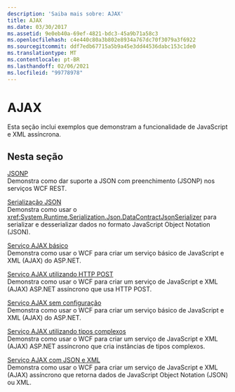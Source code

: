 ```yaml
---
description: 'Saiba mais sobre: AJAX'
title: AJAX
ms.date: 03/30/2017
ms.assetid: 9e0eb40a-69ef-4821-bdc3-45a9b71a58c3
ms.openlocfilehash: c4e440c80a3b802e8934a767dc70f3079a3f6922
ms.sourcegitcommit: ddf7edb67715a5b9a45e3dd44536dabc153c1de0
ms.translationtype: MT
ms.contentlocale: pt-BR
ms.lasthandoff: 02/06/2021
ms.locfileid: "99778978"
---
```

# <a name="ajax"></a>AJAX

Esta seção inclui exemplos que demonstram a funcionalidade de JavaScript e XML assíncrona.  
  
## <a name="in-this-section"></a>Nesta seção  

 [JSONP](jsonp.md)  
 Demonstra como dar suporte a JSON com preenchimento (JSONP) nos serviços WCF REST.  
  
 [Serialização JSON](json-serialization.md)  
 Demonstra como usar o <xref:System.Runtime.Serialization.Json.DataContractJsonSerializer> para serializar e desserializar dados no formato JavaScript Object Notation (JSON).  
  
 [Serviço AJAX básico](basic-ajax-service.md)  
 Demonstra como usar o WCF para criar um serviço básico de JavaScript e XML (AJAX) do ASP.NET.  
  
 [Serviço AJAX utilizando HTTP POST](ajax-service-using-http-post.md)  
 Demonstra como usar o WCF para criar um serviço de JavaScript e XML (AJAX) ASP.NET assíncrono que usa HTTP POST.  
  
 [Serviço AJAX sem configuração](ajax-service-without-configuration.md)  
 Demonstra como usar o WCF para criar um serviço básico de JavaScript e XML (AJAX) do ASP.NET.  
  
 [Serviço AJAX utilizando tipos complexos](ajax-service-using-complex-types-sample.md)  
 Demonstra como usar o WCF para criar um serviço de JavaScript e XML (AJAX) ASP.NET assíncrono que cria instâncias de tipos complexos.  
  
 [Serviço AJAX com JSON e XML](ajax-service-with-json-and-xml-sample.md)  
 Demonstra como usar o WCF para criar um serviço de JavaScript e XML (AJAX) assíncrono que retorna dados de JavaScript Object Notation (JSON) ou XML.
